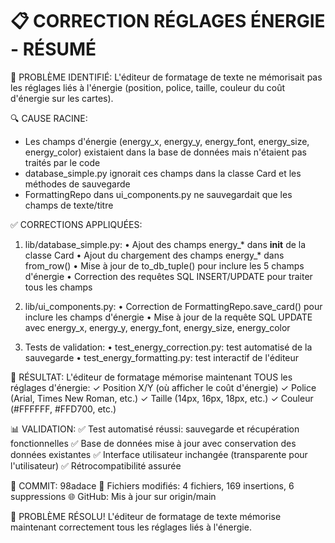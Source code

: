 📋 CORRECTION RÉGLAGES ÉNERGIE - RÉSUMÉ
==========================================

🎯 PROBLÈME IDENTIFIÉ:
L'éditeur de formatage de texte ne mémorisait pas les réglages liés à l'énergie
(position, police, taille, couleur du coût d'énergie sur les cartes).

🔍 CAUSE RACINE:
- Les champs d'énergie (energy_x, energy_y, energy_font, energy_size, energy_color) 
  existaient dans la base de données mais n'étaient pas traités par le code
- database_simple.py ignorait ces champs dans la classe Card et les méthodes de sauvegarde
- FormattingRepo dans ui_components.py ne sauvegardait que les champs de texte/titre

✅ CORRECTIONS APPLIQUÉES:

1. lib/database_simple.py:
   • Ajout des champs energy_* dans __init__ de la classe Card
   • Ajout du chargement des champs energy_* dans from_row()
   • Mise à jour de to_db_tuple() pour inclure les 5 champs d'énergie
   • Correction des requêtes SQL INSERT/UPDATE pour traiter tous les champs

2. lib/ui_components.py:
   • Correction de FormattingRepo.save_card() pour inclure les champs d'énergie
   • Mise à jour de la requête SQL UPDATE avec energy_x, energy_y, energy_font, energy_size, energy_color

3. Tests de validation:
   • test_energy_correction.py: test automatisé de la sauvegarde
   • test_energy_formatting.py: test interactif de l'éditeur

🎯 RÉSULTAT:
L'éditeur de formatage mémorise maintenant TOUS les réglages d'énergie:
✓ Position X/Y (où afficher le coût d'énergie)
✓ Police (Arial, Times New Roman, etc.)
✓ Taille (14px, 16px, 18px, etc.)
✓ Couleur (#FFFFFF, #FFD700, etc.)

📊 VALIDATION:
✅ Test automatisé réussi: sauvegarde et récupération fonctionnelles
✅ Base de données mise à jour avec conservation des données existantes
✅ Interface utilisateur inchangée (transparente pour l'utilisateur)
✅ Rétrocompatibilité assurée

🚀 COMMIT: 98adace
📁 Fichiers modifiés: 4 fichiers, 169 insertions, 6 suppressions
🌐 GitHub: Mis à jour sur origin/main

🎉 PROBLÈME RÉSOLU!
L'éditeur de formatage de texte mémorise maintenant correctement 
tous les réglages liés à l'énergie.
